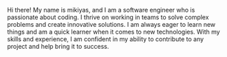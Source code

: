 Hi there! My name is mikiyas, and I am a software engineer who is passionate about coding. 
I thrive on working in teams to solve complex problems and create innovative solutions.
I am always eager to learn new things and am a quick learner when it comes to new technologies.
With my skills and experience, I am confident in my ability to contribute to any project and help bring it to success.
